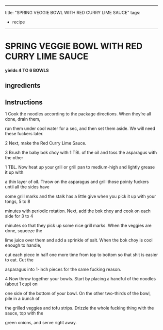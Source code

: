 
---
title: "SPRING VEGGIE BOWL WITH RED CURRY LIME SAUCE"
tags:
  - recipe
---

# SPRING VEGGIE BOWL WITH RED CURRY LIME SAUCE

#### yields  4 TO 6 BOWLS

## ingredients

## Instructions


1 Cook the noodles according to the package directions. When they’re all done, drain them,

run them under cool water for a sec, and then set them aside. We will need these fuckers later.

2 Next, make the Red Curry Lime Sauce.

3 Brush the baby bok choy with 1 TBL of the oil and toss the asparagus with the other

1 TBL. Now heat up your grill or grill pan to medium-high and lightly grease it up with

a thin layer of oil. Throw on the asparagus and grill those pointy fuckers until all the sides have

some grill marks and the stalk has a little give when you pick it up with your tongs, 5 to 8

minutes with periodic rotation. Next, add the bok choy and cook on each side for 3 to 4

minutes so that they pick up some nice grill marks. When the veggies are done, squeeze the

lime juice over them and add a sprinkle of salt. When the bok choy is cool enough to handle,

cut each piece in half one more time from top to bottom so that shit is easier to eat. Cut the

asparagus into 1-inch pieces for the same fucking reason.

4 Now throw together your bowls. Start by placing a handful of the noodles (about 1 cup) on

one side of the bottom of your bowl. On the other two-thirds of the bowl, pile in a bunch of

the grilled veggies and tofu strips. Drizzle the whole fucking thing with the sauce, top with the

green onions, and serve right away.







